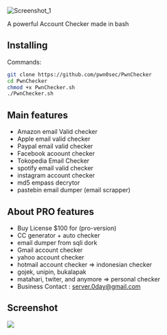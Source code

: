 <p align="center">
 
![Screenshot_1](https://user-images.githubusercontent.com/106061655/231189097-07a1f734-344c-405c-95ea-e6d7b986cd41.png)

A powerful Account Checker made in bash<br/>


## Installing
 
Commands:

```bash
git clone https://github.com/pwn0sec/PwnChecker
cd PwnChecker
chmod +x PwnChecker.sh
./PwnChecker.sh 
```

## Main features

* Amazon email Valid checker
* Apple email valid checker
* Paypal email valid checker
* Facebook acoount checker
* Tokopedia Email Checker
* spotify email valid checker
* instagram account checker
* md5 empass decrytor
* pastebin email dumper (email scrapper)

## About PRO features
* Buy License $100 for (pro-version)
* CC generator + auto checker
* email dumper from sqli dork
* Gmail account checker
* yahoo account checker
* hotmail account checker
=> indonesian checker
* gojek, unipin, bukalapak
* matahari, twiter, and anymore
=> personal checker
* Business Contact : server.0day@gmail.com

## Screenshot

<img src="/logo.png">
